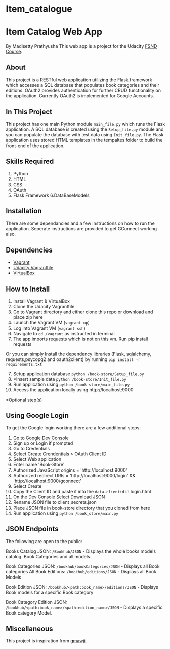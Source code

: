 # Item_catalogue
# Item Catalog Web App
By Madisetty Prathyusha
This web app is a project for the Udacity [FSND Course](https://www.udacity.com/course/full-stack-web-developer-nanodegree--nd004).

## About
This project is a RESTful web application utilizing the Flask framework which accesses a SQL database that populates book categories and their editions. OAuth2 provides authentication for further CRUD functionality on the application. Currently OAuth2 is implemented for Google Accounts.

## In This Project
This project has one main Python module `main_file.py` which runs the Flask application. A SQL database is created using the `Setup_file.py` module and you can populate the database with test data using `Init_file.py`.
The Flask application uses stored HTML templates in the tempaltes folder to build the front-end of the application.

## Skills Required
1. Python
2. HTML
3. CSS
4. OAuth
5. Flask Framework
6.DataBaseModels
## Installation
There are some dependancies and a few instructions on how to run the application.
Seperate instructions are provided to get GConnect working also.

## Dependencies
- [Vagrant](https://www.vagrantup.com/)
- [Udacity Vagrantfile](https://github.com/udacity/fullstack-nanodegree-vm)
- [VirtualBox](https://www.virtualbox.org/wiki/Downloads)



## How to Install
1. Install Vagrant & VirtualBox
2. Clone the Udacity Vagrantfile
3. Go to Vagrant directory and either clone this repo or download and place zip here
3. Launch the Vagrant VM (`vagrant up`)
4. Log into Vagrant VM (`vagrant ssh`)
5. Navigate to `cd /vagrant` as instructed in terminal
6. The app imports requests which is not on this vm. Run pip install requests

Or you can simply Install the dependency libraries (Flask, sqlalchemy, requests,psycopg2 and oauth2client) by running 
`pip install -r requirements.txt`

7. Setup application database `python /book-store/Setup_file.py`
8. *Insert sample data `python /book-store/Init_file.py`
9. Run application using `python /book-store/main_file.py`
10. Access the application locally using http://localhost:9000

*Optional step(s)

## Using Google Login
To get the Google login working there are a few additional steps:

1. Go to [Google Dev Console](https://console.developers.google.com)
2. Sign up or Login if prompted
3. Go to Credentials
4. Select Create Crendentials > OAuth Client ID
5. Select Web application
6. Enter name 'Book-Store'
7. Authorized JavaScript origins = 'http://localhost:9000'
8. Authorized redirect URIs = 'http://localhost:9000/login' && 'http://localhost:9000/gconnect'
9. Select Create
10. Copy the Client ID and paste it into the `data-clientid` in login.html
11. On the Dev Console Select Download JSON
12. Rename JSON file to client_secrets.json
13. Place JSON file in book-store directory that you cloned from here
14. Run application using `python /book_store/main.py`

## JSON Endpoints
The following are open to the public:

Books Catalog JSON: `/Bookhub/JSON`
    - Displays the whole books models catalog. Book Categories and all models.

Book Categories JSON: `/bookhub/bookCategories/JSON`
    - Displays all Book categories
All Book Editions: `/bookhub/editions/JSON`
	- Displays all Book Models

Book Edition JSON: `/bookhub/<path:book_name>/editions/JSON`
    - Displays Book models for a specific Book category

Book Category Edition JSON: `/bookhub/<path:book_name>/<path:edition_name>/JSON`
    - Displays a specific Book category Model.

## Miscellaneous

This project is inspiration from [gmawji](https://github.com/gmawji/item-catalog).
